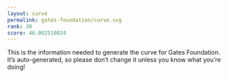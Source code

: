 ```yaml
---
layout: curve
permalink: gates-foundation/curve.svg
rank: 30
score: 46.002510824
---
```


This is the information needed to generate the curve for Gates Foundation. It’s
auto-generated, so please don’t change it unless you know what you’re
doing!
